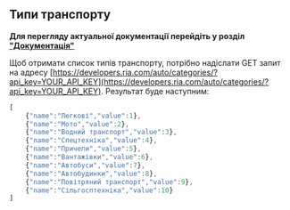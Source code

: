 ## Типи транспорту    

**Для перегляду актуальної документації перейдіть у розділ ["Документація"](https://developers.ria.com/docs/)**

Щоб отримати список типів транспорту, потрібно надіслати GET запит на адресу [https://developers.ria.com/auto/categories/?api_key=YOUR_API_KEY](https://developers.ria.com/auto/categories/?api_key=YOUR_API_KEY). Результат буде наступним:
```javascript
[
    {"name":"Легкові","value":1},
    {"name":"Мото","value":2},
    {"name":"Водний транспорт","value":3},
    {"name":"Спецтехніка","value":4},
    {"name":"Причепи","value":5},
    {"name":"Вантажівки","value":6},
    {"name":"Автобуси","value":7},
    {"name":"Автобудинки","value":8},
    {"name":"Повітряний транспорт","value":9},
    {"name":"Сільгосптехніка","value":10}
]
```
